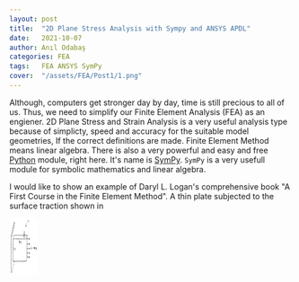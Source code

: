 ```yaml
---
layout: post
title:  "2D Plane Stress Analysis with Sympy and ANSYS APDL"
date:   2021-10-07
author: Anıl Odabaş
categories: FEA
tags:	FEA ANSYS SymPy
cover:  "/assets/FEA/Post1/1.png"
---
```


Although, computers get stronger day by day, time is still precious to all of us. Thus, we need to simplify our Finite Element Analysis (FEA) as an engiener. 2D Plane Stress and Strain Analysis is a very useful analysis type because of simplicty, speed and accuracy for the suitable model geometries, If the correct definitions are made. Finite Element Method means linear algebra. There is also a very powerful and easy and free [Python][Python] module, right here. It's name is [SymPy][SymPy]. `SymPy` is a very usefull module for symbolic mathematics and linear algebra.   


I would like to show an example of Daryl L. Logan's comprehensive book "A First Course in the Finite Element Method". A thin plate subjected to the surface traction shown in 

<img src="/assets/FEA/Post1/2.png" alt="Figure.1"
	title="Thin plate subjected to tensile stress" width="50" height="100" />


[SymPy]: https://www.sympy.org/en/index.html
[Python]: https://www.python.org/